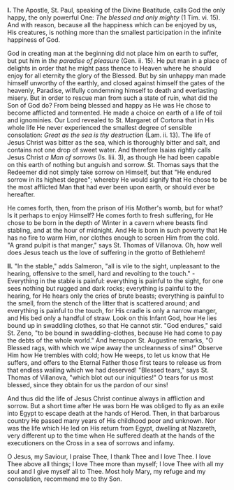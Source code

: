 
**I\.** The Apostle, St. Paul, speaking of the Divine Beatitude, calls God the only happy, the only powerful One: *The blessed and only mighty* (1 Tim. vi. 15). And with reason, because all the happiness which can be enjoyed by us, His creatures, is nothing more than the smallest participation in the infinite happiness of God.

God in creating man at the beginning did not place him on earth to suffer, but put him in *the paradise of pleasure* (Gen. ii. 15). He put man in a place of delights in order that he might pass thence to Heaven where he should enjoy for all eternity the glory of the Blessed. But by sin unhappy man made himself unworthy of the earthly, and closed against himself the gates of the heavenly, Paradise, wilfully condemning himself to death and everlasting misery. But in order to rescue man from such a state of ruin, what did the Son of God do? From being blessed and happy as He was He chose to become afflicted and tormented. He made a choice on earth of a life of toil and ignominies. Our Lord revealed to St. Margaret of Cortona that in His whole life He never experienced the smallest degree of sensible consolation: *Great as the sea is thy destruction* (Lam. ii. 13). The life of Jesus Christ was bitter as the sea, which is thoroughly bitter and salt, and contains not one drop of sweet water. And therefore Isaias rightly calls Jesus Christ *a Man of sorrows* (Is. liii. 3), as though He had been capable on this earth of nothing but anguish and sorrow. St. Thomas says that the Redeemer did not simply take sorrow on Himself, but that \"He endured sorrow in its highest degree\"; whereby He would signify that He chose to be the most afflicted Man that had ever been upon earth, or should ever be hereafter.

He comes forth, then, from the prison of His Mother\'s womb, but for what? Is it perhaps to enjoy Himself? He comes forth to fresh suffering, for He chose to be born in the depth of Winter in a cavern where beasts find stabling, and at the hour of midnight. And He is born in such poverty that He has no fire to warm Him, nor clothes enough to screen Him from the cold. \"A grand pulpit is that manger,\" says St. Thomas of Villanova. Oh, how well does Jesus teach us the love of suffering in the grotto of Bethlehem!

**II\.** \"In the stable,\" adds Salmeron, \"all is vile to the sight, unpleasant to the hearing, offensive to the smell, hard and revolting to the touch.\" - Everything in the stable is painful: everything is painful to the sight, for one sees nothing but rugged and dark rocks; everything is painful to the hearing, for He hears only the cries of brute beasts; everything is painful to the smell, from the stench of the litter that is scattered around; and everything is painful to the touch, for His cradle is only a narrow manger, and His bed only a handful of straw. Look on this Infant God, how He lies bound up in swaddling clothes, so that He cannot stir. \"God endures,\" said St. Zeno, \"to be bound in swaddling-clothes, because He had come to pay the debts of the whole world.\" And hereupon St. Augustine remarks, \"O Blessed rags, with which we wipe away the uncleanness of sins!\" Observe Him how He trembles with cold; how He weeps, to let us know that He suffers, and offers to the Eternal Father those first tears to release us from that endless wailing which we had deserved! \"Blessed tears,\" says St. Thomas of Villanova, \"which blot out our iniquities!\" O tears for us most blessed, since they obtain for us the pardon of our sins!

And thus did the life of Jesus Christ continue always in affliction and sorrow. But a short time after He was born He was obliged to fly as an exile into Egypt to escape death at the hands of Herod. Then, in that barbarous country He passed many years of His childhood poor and unknown. Nor was the life which He led on His return from Egypt, dwelling at Nazareth, very different up to the time when He suffered death at the hands of the executioners on the Cross in a sea of sorrows and infamy.

O Jesus, my Saviour, I praise Thee, I thank Thee and I love Thee. I love Thee above all things; I love Thee more than myself; I love Thee with all my soul and I give myself all to Thee. Most holy Mary, my refuge and my consolation, recommend me to thy Son.

